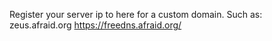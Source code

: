 Register your server ip to here for a custom domain. Such as: zeus.afraid.org
https://freedns.afraid.org/
